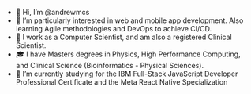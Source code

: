 - 👋 Hi, I’m @andrewmcs
- 👀 I’m particularly interested in web and mobile app development. Also learning Agile methodologies and DevOps to achieve CI/CD.
- 🏥 I work as a Computer Scientist, and am also a registered Clinical Scientist.
- 🎓 I have Masters degrees in Physics, High Performance Computing, and Clinical Science (Bioinformatics - Physical Sciences).
- 🌱 I’m currently studying for the IBM Full-Stack JavaScript Developer Professional Certificate and the Meta React Native Specialization
<!---
andrewmcs/andrewmcs is a ✨ special ✨ repository because its `README.md` (this file) appears on your GitHub profile.
You can click the Preview link to take a look at your changes.
--->
